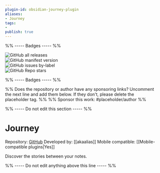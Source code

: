 ```yaml
---
plugin-id: obsidian-journey-plugin
aliases:
- Journey
tags: 
- 
publish: true
---
```


%% ----- Badges ----- %%

![GitHub all releases](https://img.shields.io/github/downloads/akaalias/obsidian-journey-plugin/total?color=573E7A&logo=github&style=for-the-badge)   
![GitHub manifest version](https://img.shields.io/github/manifest-json/v/akaalias/obsidian-journey-plugin?color=573E7A&logo=github&style=for-the-badge)   
![GitHub issues by-label](https://img.shields.io/github/issues/akaalias/obsidian-journey-plugin/help%20wanted?color=573E7A&logo=github&style=for-the-badge)   
![GitHub Repo stars](https://img.shields.io/github/stars/akaalias/obsidian-journey-plugin?color=573E7A&logo=github&style=for-the-badge)

%% ----- Badges ----- %%

%% Does the repository or author have any sponsoring links? Uncomment the next line and add them below. If they don't, please delete the placeholder tag. %%
%% Sponsor this work: #placeholder/author %%

%% ----- Do not edit this section ----- %%

# Journey

Repository: [GitHub](https://github.com/akaalias/obsidian-journey-plugin)
Developed by: [[akaalias]]
Mobile compatible: [[Mobile-compatible plugins|Yes]]

Discover the stories between your notes.

%% ----- Do not edit anything above this line ----- %% 
